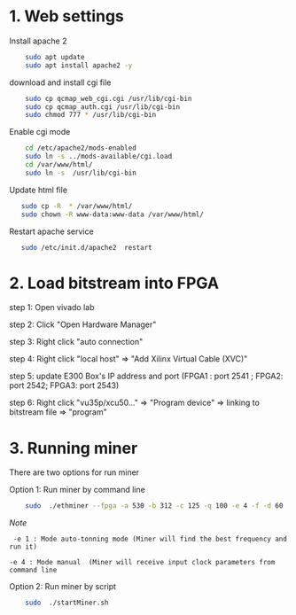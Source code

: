 # 1. Web settings
Install apache 2
```bash
	sudo apt update
	sudo apt install apache2 -y
```
download and install cgi file
```bash
	sudo cp qcmap_web_cgi.cgi /usr/lib/cgi-bin
	sudo cp qcmap_auth.cgi /usr/lib/cgi-bin
	sudo chmod 777 * /usr/lib/cgi-bin
 ```
Enable cgi mode
```bash
	cd /etc/apache2/mods-enabled
	sudo ln -s ../mods-available/cgi.load
	cd /var/www/html/
	sudo ln -s  /usr/lib/cgi-bin
 ```
 Update html file 
 ```bash
	sudo cp -R  * /var/www/html/
	sudo chown -R www-data:www-data /var/www/html/
  ```
 Restart apache service
 ```bash
	sudo /etc/init.d/apache2  restart
 ```

# 2. Load bitstream into FPGA

step 1: Open vivado lab

step 2: Click "Open Hardware Manager"

step 3: Right click "auto connection"

step 4: Right click "local host" => "Add Xilinx Virtual Cable (XVC)"

step 5: update E300 Box's IP address and port  (FPGA1 : port 2541 ; FPGA2: port 2542; FPGA3: port 2543)

step 6: Right click "vu35p/xcu50..." => "Program device" => linking to bitstream file => "program"


# 3. Running miner
There are two options for run miner

Option 1: Run miner by command line
```bash
	sudo  ./ethminer --fpga -a 530 -b 312 -c 125 -q 100 -e 4 -f -d 60  -P stratum1+tcp://0x2784685ba4a940406b185f945c26104d64f7562e.vu35p@eth-na.f2pool.com:6688 
```
_Note_ 
 
 ` -e 1 : Mode auto-tonning mode (Miner will find the best frequency and run it)`

 ` -e 4 : Mode manual  (Miner will receive input clock parameters from command line `


Option 2: Run miner by script
```bash
	sudo  ./startMiner.sh
```

